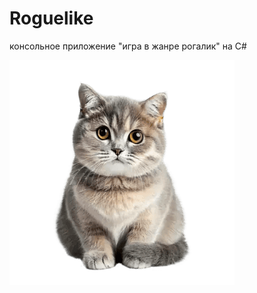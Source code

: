 # Roguelike
консольное приложение "игра в жанре рогалик" на C#

![Image alt](https://github.com/Arlecchino77/Roguelike/blob/main/kot.png?raw=true)
